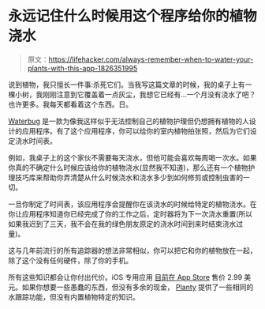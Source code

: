 # 永远记住什么时候用这个程序给你的植物浇水

> 原文：<https://lifehacker.com/always-remember-when-to-water-your-plants-with-this-app-1826351995>

说到植物，我只擅长一件事:杀死它们。当我写这篇文章的时候，我的桌子上有一棵小树，我刚刚注意到它覆盖着一点灰尘，我想它已经有…一个月没有浇水了吧？也许更多。我每天都看着这个东西。日。



[Waterbug](http://www.waterbugapp.com/?ref=producthunt) 是一款为像我这样似乎无法控制自己的植物护理但仍想拥有植物的人设计的应用程序。有了这个应用程序，你可以给你的室内植物拍张照，然后为它们设定浇水时间表。

例如，我桌子上的这个家伙不需要每天浇水，但他可能会喜欢每周喝一次水。如果你真的不确定什么时候应该给你的植物浇水(显然我不知道)，那么还有一个植物护理技巧库来帮助你弄清楚从什么时候浇水和浇水多少到如何修剪或控制虫害的一切。

一旦你制定了时间表，该应用程序会提醒你在该浇水的时候给特定的植物浇水。在你让应用程序知道你已经完成了你的工作之后，定时器将为下一次浇水重置(所以如果我迟到了三天，我不会在我的绿色朋友原定的浇水时间到来时结束浇水过量)。

这与几年前流行的所有追踪器的想法非常相似，你可以把它和你的植物放在一起，除了这个没有任何硬件，除了你的手机。

所有这些知识都会让你付出代价。iOS 专用应用 [目前在 App Store](https://itunes.apple.com/us/app/waterbug/id650707106?ls=1&mt=8) 售价 2.99 美元。如果你想要一些愚蠢的东西，但没有多余的现金， [Planty](https://itunes.apple.com/us/app/planty/id1356268037?mt=8) 提供了一些相同的水跟踪功能，但没有内置植物特定的知识。